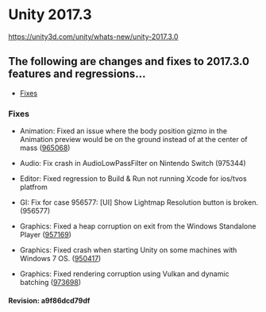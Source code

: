 # Unity 2017.3

https://unity3d.com/unity/whats-new/unity-2017.3.0

## The following are changes and fixes to 2017.3.0 features and regressions...

- [Fixes](#fixes)


### Fixes

*   Animation: Fixed an issue where the body position gizmo in the Animation preview would be on the ground instead of at the center of mass ([965068](https://issuetracker.unity3d.com/issues/anim-center-of-mass-gizmo-is-on-the-floor))
    
*   Audio: Fix crash in AudioLowPassFilter on Nintendo Switch (975344)
    
*   Editor: Fixed regression to Build & Run not running Xcode for ios/tvos platfrom
    
*   GI: Fix for case 956577: \[UI\] Show Lightmap Resolution button is broken. (956577)
    
*   Graphics: Fixed a heap corruption on exit from the Windows Standalone Player ([957169](https://issuetracker.unity3d.com/issues/windows-standalone-x64-built-with-development-build-and-script-debugging-options-crashes-on-build-exit))
    
*   Graphics: Fixed crash when starting Unity on some machines with Windows 7 OS. ([950417](https://issuetracker.unity3d.com/issues/editor-crashes-on-startup))
    
*   Graphics: Fixed rendering corruption using Vulkan and dynamic batching ([973698](https://issuetracker.unity3d.com/issues/rendering-corruption-when-using-vulkan))
    

#### Revision: a9f86dcd79df